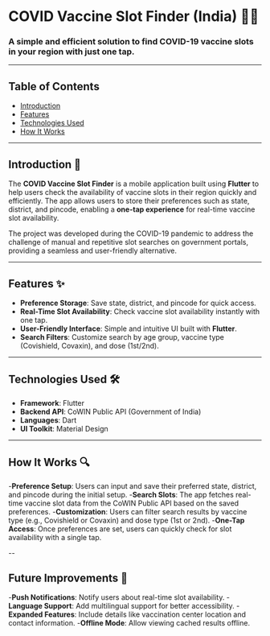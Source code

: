 # COVID Vaccine Slot Finder (India) 💉📱

### A simple and efficient solution to find COVID-19 vaccine slots in your region with just one tap.

---

## Table of Contents
- [Introduction](#introduction)
- [Features](#features)
- [Technologies Used](#technologies-used)
- [How It Works](#how-it-works)
  
---

## Introduction 📖

The **COVID Vaccine Slot Finder** is a mobile application built using **Flutter** to help users check the availability of vaccine slots in their region quickly and efficiently. The app allows users to store their preferences such as state, district, and pincode, enabling a **one-tap experience** for real-time vaccine slot availability.

The project was developed during the COVID-19 pandemic to address the challenge of manual and repetitive slot searches on government portals, providing a seamless and user-friendly alternative.

---

## Features ✨

- **Preference Storage**: Save state, district, and pincode for quick access.
- **Real-Time Slot Availability**: Check vaccine slot availability instantly with one tap.
- **User-Friendly Interface**: Simple and intuitive UI built with **Flutter**.
- **Search Filters**: Customize search by age group, vaccine type (Covishield, Covaxin), and dose (1st/2nd).

---

## Technologies Used 🛠

- **Framework**: Flutter
- **Backend API**: CoWIN Public API (Government of India)
- **Languages**: Dart
- **UI Toolkit**: Material Design

---

## How It Works 🔍

-**Preference Setup**: Users can input and save their preferred state, district, and pincode during the initial setup.
-**Search Slots**: The app fetches real-time vaccine slot data from the CoWIN Public API based on the saved preferences.
-**Customization**: Users can filter search results by vaccine type (e.g., Covishield or Covaxin) and dose type (1st or 2nd).
-**One-Tap Access**: Once preferences are set, users can quickly check for slot availability with a single tap.

--

## Future Improvements 🚀
-**Push Notifications**: Notify users about real-time slot availability.
-**Language Support**: Add multilingual support for better accessibility.
-**Expanded Features**: Include details like vaccination center location and contact information.
-**Offline Mode**: Allow viewing cached results offline.

